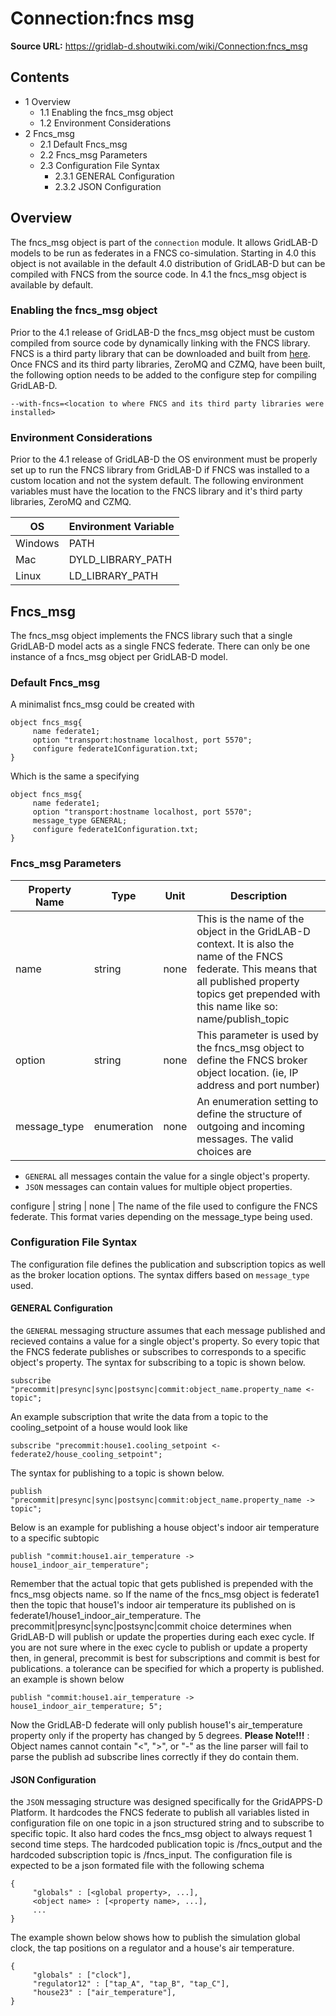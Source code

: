 # Connection:fncs msg

**Source URL:** https://gridlab-d.shoutwiki.com/wiki/Connection:fncs_msg


## Contents

  * 1 Overview
    * 1.1 Enabling the fncs_msg object
    * 1.2 Environment Considerations
  * 2 Fncs_msg
    * 2.1 Default Fncs_msg
    * 2.2 Fncs_msg Parameters
    * 2.3 Configuration File Syntax
      * 2.3.1 GENERAL Configuration
      * 2.3.2 JSON Configuration
## Overview

The fncs_msg object is part of the `connection` module. It allows GridLAB-D models to be run as federates in a FNCS co-simulation. Starting in 4.0 this object is not available in the default 4.0 distribution of GridLAB-D but can be compiled with FNCS from the source code. In 4.1 the fncs_msg object is available by default. 

### Enabling the fncs_msg object

Prior to the 4.1 release of GridLAB-D the fncs_msg object must be custom compiled from source code by dynamically linking with the FNCS library. FNCS is a third party library that can be downloaded and built from [here](https://github.com/FNCS//). Once FNCS and its third party libraries, ZeroMQ and CZMQ, have been built, the following option needs to be added to the configure step for compiling GridLAB-D. 
    
    
    --with-fncs=<location to where FNCS and its third party libraries were installed>
    

### Environment Considerations

Prior to the 4.1 release of GridLAB-D the OS environment must be properly set up to run the FNCS library from GridLAB-D if FNCS was installed to a custom location and not the system default. The following environment variables must have the location to the FNCS library and it's third party libraries, ZeroMQ and CZMQ. 

OS  | Environment Variable   
---|---  
Windows  | PATH   
Mac  | DYLD_LIBRARY_PATH   
Linux  | LD_LIBRARY_PATH   
  
## Fncs_msg

The fncs_msg object implements the FNCS library such that a single GridLAB-D model acts as a single FNCS federate. There can only be one instance of a fncs_msg object per GridLAB-D model. 

### Default Fncs_msg

A minimalist fncs_msg could be created with 
    
    
    object fncs_msg{
         name federate1;
         option "transport:hostname localhost, port 5570";
         configure federate1Configuration.txt;
    }
    

Which is the same a specifying 
    
    
    object fncs_msg{
         name federate1;
         option "transport:hostname localhost, port 5570";
         message_type GENERAL;
         configure federate1Configuration.txt;
    }
    

### Fncs_msg Parameters

Property Name  | Type  | Unit  | Description   
---|---|---|---  
name  | string  | none  | This is the name of the object in the GridLAB-D context. It is also the name of the FNCS federate. This means that all published property topics get prepended with this name like so: name/publish_topic   
option  | string  | none  | This parameter is used by the fncs_msg object to define the FNCS broker object location. (ie, IP address and port number)   
message_type  | enumeration  | none  | An enumeration setting to define the structure of outgoing and incoming messages. The valid choices are 

  * `GENERAL` all messages contain the value for a single object's property.
  * `JSON` messages can contain values for multiple object properties.

  
configure  | string  | none  | The name of the file used to configure the FNCS federate. This format varies depending on the message_type being used.   
  
### Configuration File Syntax

The configuration file defines the publication and subscription topics as well as the broker location options. The syntax differs based on `message_type` used. 

#### GENERAL Configuration

the `GENERAL` messaging structure assumes that each message published and recieved contains a value for a single object's property. So every topic that the FNCS federate publishes or subscribes to corresponds to a specific object's property. The syntax for subscribing to a topic is shown below. 
    
    
    subscribe "precommit|presync|sync|postsync|commit:object_name.property_name <- topic";
    

An example subscription that write the data from a topic to the cooling_setpoint of a house would look like 
    
    
    subscribe "precommit:house1.cooling_setpoint <- federate2/house_cooling_setpoint";
    

The syntax for publishing to a topic is shown below. 
    
    
    publish "precommit|presync|sync|postsync|commit:object_name.property_name -> topic";
    

Below is an example for publishing a house object's indoor air temperature to a specific subtopic 
    
    
    publish "commit:house1.air_temperature -> house1_indoor_air_temperature";
    

Remember that the actual topic that gets published is prepended with the fncs_msg objects name. so If the name of the fncs_msg object is federate1 then the topic that house1's indoor air temperature its published on is federate1/house1_indoor_air_temperature. The precommit|presync|sync|postsync|commit choice determines when GridLAB-D will publish or update the properties during each exec cycle. If you are not sure where in the exec cycle to publish or update a property then, in general, precommit is best for subscriptions and commit is best for publications. a tolerance can be specified for which a property is published. an example is shown below 
    
    
    publish "commit:house1.air_temperature -> house1_indoor_air_temperature; 5";
    

Now the GridLAB-D federate will only publish house1's air_temperature property only if the property has changed by 5 degrees. **Please Note!!!** : Object names cannot contain "<", ">", or "-" as the line parser will fail to parse the publish ad subscribe lines correctly if they do contain them. 

#### JSON Configuration

the `JSON` messaging structure was designed specifically for the GridAPPS-D Platform. It hardcodes the FNCS federate to publish all variables listed in configuration file on one topic in a json structured string and to subscribe to specific topic. It also hard codes the fncs_msg object to always request 1 second time steps. The hardcoded publication topic is <federate name>/fncs_output and the hardcoded subscription topic is <federate name>/fncs_input. The configuration file is expected to be a json formated file with the following schema 
    
    
    {
         "globals" : [<global property>, ...],
         <object name> : [<property name>, ...],
         ...
    }
    

The example shown below shows how to publish the simulation global clock, the tap positions on a regulator and a house's air temperature. 
    
    
    {
         "globals" : ["clock"],
         "regulator12" : ["tap_A", "tap_B", "tap_C"],
         "house23" : ["air_temperature"],
    }
    


  
